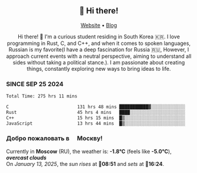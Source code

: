 <h2 align="center">👋 Hi there!</h2>
<p align="center">
  <a href="https://urdekcah.ru">Website</a> •
  <a href="https://urdekcah.blog">Blog</a>
</p>

<p align="center">
  Hi there! 👋 I'm a curious student residing in South Korea 🇰🇷. I love programming in Rust, C, and C++, and when it comes to spoken languages, Russian is my favorite(I have a deep fascination for Russia 🇷🇺, However, I approach current events with a neutral perspective, aiming to understand all sides without taking a political stance.). I am passionate about creating things, constantly exploring new ways to bring ideas to life.
</p>

### SINCE SEP 25 2024
<!--START_SECTION:waka-->
<!--LAST_WAKA_UPDATE:2025-01-12 18:26:26-->
```txt
Total Time: 275 hrs 11 mins

C                          131 hrs 48 mins ███████████▓░░░░░░░░░░░░░   46.58 %
Rust                       45 hrs 4 mins   ████░░░░░░░░░░░░░░░░░░░░░   15.93 %
C++                        15 hrs 15 mins  █▒░░░░░░░░░░░░░░░░░░░░░░░   05.39 %
JavaScript                 13 hrs 44 mins  █▒░░░░░░░░░░░░░░░░░░░░░░░   04.86 %
```
<!--END_SECTION:waka-->

<h3>Добро пожаловать в <img src="https://cdn-icons-png.flaticon.com/512/197/197408.png" width="13"/> Москву!</h3>

<!--START_SECTION:weather:moscow-->
<!--LAST_WEATHER_UPDATE:2025-01-13 06:30:48-->
Currently in **Moscow** (RU), the weather is: **-1.8°C** (feels like **-5.0°C**), ***overcast clouds***<br/>
On *January 13, 2025*, the *sun rises* at 🌅**08:51** and *sets* at 🌇**16:24**.
<!--END_SECTION:weather-->
